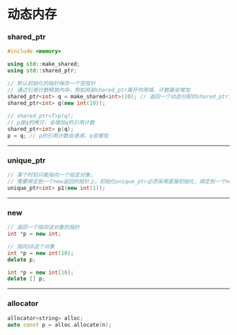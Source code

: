 # 动态内存

### shared_ptr

```cpp
#include <memory>

using std::make_shared;
using std::shared_ptr;

// 默认初始化的指针保存一个空指针
// 通过引用计数释放内存，例如局部shared_ptr离开作用域，计数器会增加
shared_ptr<int> q = make_shared<int>(10); // 返回一个动态分配的shared_ptr对象使用args初始化
shared_ptr<int> q(new int(10));
    
// shared_ptr<T>p(q);
// p是q的拷贝，会增加q的引用计数
shared_ptr<int> p(q);
p = q; // p的引用计数会递减，q会增加
```

------

### unique_ptr

```cpp
// 某个时刻只能指向一个给定对象，
// 需要绑定到一个new返回的指针上，初始化unique_ptr必须采用直接初始化，绑定到一个new返回的指针上
unique_ptr<int> p1(new int(1));
```

-------

### new

```cpp
// 返回一个指向该对象的指针
int *p = new int;

// 指向10这个对象
int *p = new int(10);
delete p;

int *p = new int[10];
delete [] p;
```

------

### allocator

```cpp
allocator<string> alloc;
auto const p = alloc.allocate(n);
```











